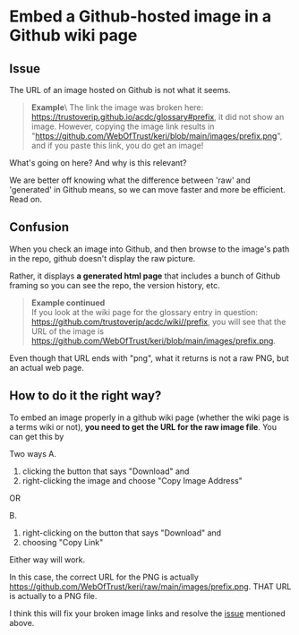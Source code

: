 # Embed a Github-hosted image in a Github wiki page

## Issue

The URL of an image hosted on Github is not what it seems.

> **Example**\ 
> The link the image was broken here: https://trustoverip.github.io/acdc/glossary#prefix, it did not show an image. However, copying the image link results in "https://github.com/WebOfTrust/keri/blob/main/images/prefix.png", and if you paste this link, you do get an image! 

What's going on here? And why is this relevant?

We are better off knowing what the difference between 'raw' and 'generated' in Github means, so we can move faster and more be efficient. Read on.

## Confusion

When you check an image into Github, and then browse to the image's path in the repo, github doesn't display the raw picture.

Rather, it displays **a generated html page** that includes a bunch of Github framing so you can see the repo, the version history, etc. 

> **Example continued**\
> If you look at the wiki page for the glossary entry in question: https://github.com/trustoverip/acdc/wiki//prefix, you will see that the URL of the image is https://github.com/WebOfTrust/keri/blob/main/images/prefix.png. 

Even though that URL ends with "png", what it returns is not a raw PNG, but an actual web page. 

## How to do it the right way?

To embed an image properly in a github wiki page (whether the wiki page is a terms wiki or not), **you need to get the URL for the raw image file**. You can get this by

Two ways
A.

1. clicking the button that says "Download" and 
2. right-clicking the image and choose "Copy Image Address"

OR

B.

1. right-clicking on the button that says "Download" and 
2. choosing "Copy Link"

Either way will work.

In this case, the correct URL for the PNG is actually https://github.com/WebOfTrust/keri/raw/main/images/prefix.png. THAT URL is actually to a PNG file.

I think this will fix your broken image links and resolve the [issue](#issue) mentioned above.